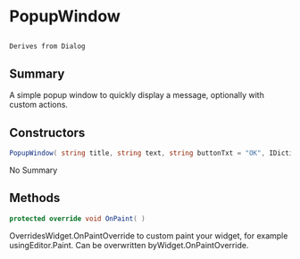 # PopupWindow

## 
```c#
Derives from Dialog
```

## Summary

A simple popup window to quickly display a message, optionally with custom actions.
## Constructors

```c#
PopupWindow( string title, string text, string buttonTxt = "OK", IDictionary<string, Action> extraButtons = null) 
```
No Summary
## Methods

```c#
protected override void OnPaint( ) 
```
OverridesWidget.OnPaintOverride to custom paint your widget, for example usingEditor.Paint. Can be overwritten byWidget.OnPaintOverride.
